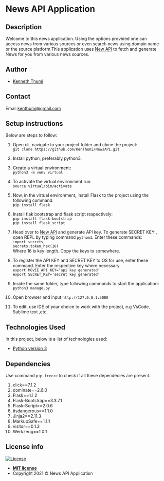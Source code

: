 # News API Application
## Description
Welcome to this news application. Using the options provided one can access news from various sources or even search news using domain name or the source platform.This application uses [New API](https://newsapi.org/) to fetch and generate News 
for you from various news sources.

## Author
- [Kenneth Thumi](https://github.com/KenThumi)

## Contact
Email:kenthumi@gmail.com

## Setup instructions
Below are steps to follow:
1. Open cli, navigate to your project folder and clone the project: <br/>
    `git clone https://github.com/KenThumi/NewsAPI.git`
2. Install python, preferably python3.
3. Create a virtual environment: <br/>
    `python3 -m venv virtual`
4. To activate the virtual environment run:<br/>
    `source virtual/bin/activate`
5. Now, in the virtual environment, install Flask to the project using the following command:<br/>
    `pip install flask`
6. Install flak bootstrap and flask script respectively:<br/>
        `pip install flask-bootstrap`<br/>
        `pip install flask_script`
7. Head over to [New API](https://newsapi.org/) and generate API key. To generate SECRET KEY 
    , open REPL by typing command `python3`. Enter these commands: <br/>
            `import secrets` <br/>
            `secrets.token_hex(16)`<br/>
    Where 16 is key length. Copy the keys to somewhere.
8. To register the API KEY and SECRET KEY to OS for use, enter these command. Enter the respective key where necessary <br/>
    `export MOVIE_API_KEY='api key generated'`<br/>
    `export SECRET_KEY='secret key generated'`

9. Inside the same folder,  type following commands to start the application:<br/>
    `python3 manage.py`
10. Open browser and input `http://127.0.0.1:5000`
11. To edit, use IDE of your choice to work with the project, e.g VsCode, Sublime text ,etc.

## Technologies Used
In this project, below is a list of technologies used:
- [Python version 3](https://www.python.org/)

## Dependencies 
Use command `pip freeze` to check if all these dependecies are present. 
1. click==7.1.2
2. dominate==2.6.0
3. Flask==1.1.2
4. Flask-Bootstrap==3.3.7.1
5. Flask-Script==2.0.6
6. itsdangerous==1.1.0
7. Jinja2==2.11.3
8. MarkupSafe==1.1.1
9. visitor==0.1.3
10. Werkzeug==1.0.1

## License info
[![License](http://img.shields.io/:license-mit-blue.svg?style=flat-square)](http://badges.mit-license.org)

- **[MIT license](http://opensource.org/licenses/mit-license.php)**
- Copyright 2021 © News API Application
